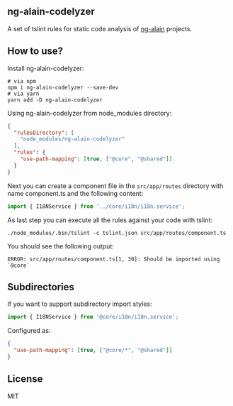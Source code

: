 ## ng-alain-codelyzer

A set of tslint rules for static code analysis of [ng-alain](https://ng-alain.com) projects.

## How to use?

Install ng-alain-codelyzer:

```shell
# via npm
npm i ng-alain-codelyzer --save-dev
# via yarn
yarn add -D ng-alain-codelyzer
```

Using ng-alain-codelyzer from node_modules directory:

```json
{
  "rulesDirectory": [
    "node_modules/ng-alain-codelyzer"
  ],
  "rules": {
    "use-path-mapping": [true, ["@core", "@shared"]]
  }
}
```

Next you can create a component file in the `src/app/routes` directory with name component.ts and the following content:

```ts
import { I18NService } from '../core/i18n/i18n.service';
```

As last step you can execute all the rules against your code with tslint:

```shell
./node_modules/.bin/tslint -c tslint.json src/app/routes/component.ts
```

You should see the following output:

```text
ERROR: src/app/routes/component.ts[1, 30]: Should be imported using `@core`
```

## Subdirectories

If you want to support subdirectory import styles:

```ts
import { I18NService } from '@core/i18n/i18n.service';
```

Configured as:

```json
{
  "use-path-mapping": [true, ["@core/*", "@shared"]]
}
```

## License

MIT